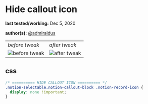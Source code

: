 # Hide callout icon

**last tested/working:** Dec 5, 2020

**author(s):** [@admiraldus](https://github.com/admiraldus)

<table border="0">
 <tr>
    <td><i>before tweak</i></td>
    <td><i>after tweak</i></td>
 </tr>
 <tr>
    <td><img alt="before tweak" src="https://i.imgur.com/VYhyPmZ.png"></td>
    <td><img alt="after tweak" src="https://i.imgur.com/Qg1pOqe.png"></td>
 </tr>
</table>

## css

```css
/* ========== HIDE CALLOUT ICON ========== */
.notion-selectable.notion-callout-block .notion-record-icon {
  display: none !important;
}
```
